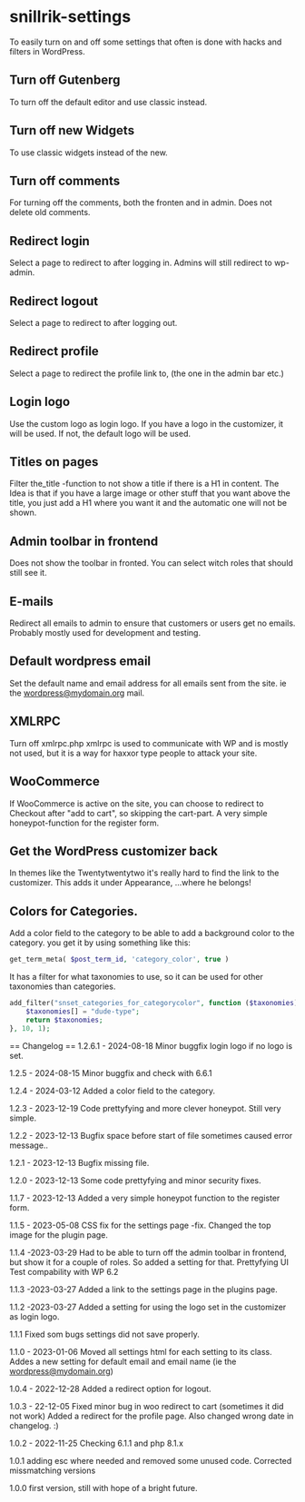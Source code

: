 # snillrik-settings
 To easily turn on and off some settings that often is done with hacks and filters in WordPress.

## Turn off Gutenberg
To turn off the default editor and use classic instead.

## Turn off new Widgets
To use classic widgets instead of the new.

## Turn off comments
For turning off the comments, both the fronten and in admin. Does not delete old comments.

## Redirect login
Select a page to redirect to after logging in. Admins will still redirect to wp-admin.

## Redirect logout
Select a page to redirect to after logging out.

## Redirect profile
Select a page to redirect the profile link to, (the one in the admin bar etc.)

## Login logo
Use the custom logo as login logo. If you have a logo in the customizer, it will be used. If not, the default logo will be used.

## Titles on pages
Filter the_title -function to not show a title if there is a H1 in content. The Idea is that if you have a large image or other stuff that you want above the title, you just add a H1 where you want it and the automatic one will not be shown.

## Admin toolbar in frontend
Does not show the toolbar in fronted. You can select witch roles that should still see it.

## E-mails
Redirect all emails to admin to ensure that customers or users get no emails.
Probably mostly used for development and testing.

## Default wordpress email 
Set the default name and email address for all emails sent from the site. ie the wordpress@mydomain.org mail.

## XMLRPC
Turn off xmlrpc.php xmlrpc is used to communicate with WP and is mostly not used, but it is a way for haxxor type people to attack your site.

## WooCommerce
If WooCommerce is active on the site, you can choose to redirect to Checkout after "add to cart", so skipping the cart-part.
A very simple honeypot-function for the register form.

## Get the WordPress customizer back
In themes like the Twentytwentytwo it's really hard to find the link to the customizer. This adds it under Appearance, ...where he belongs!

## Colors for Categories.
Add a color field to the category to be able to add a background color to the category. you get it by using something like this:
```php
get_term_meta( $post_term_id, 'category_color', true )
```
It has a filter for what taxonomies to use, so it can be used for other taxonomies than categories.

```php
add_filter("snset_categories_for_categorycolor", function ($taxonomies) {
    $taxonomies[] = "dude-type";
    return $taxonomies;
}, 10, 1);
```

== Changelog ==
1.2.6.1 - 2024-08-18
Minor buggfix login logo if no logo is set.

1.2.5 - 2024-08-15
Minor buggfix and check with 6.6.1

1.2.4 - 2024-03-12
Added a color field to the category.

1.2.3 - 2023-12-19
Code prettyfying and more clever honeypot. Still very simple.

1.2.2 - 2023-12-13
Bugfix space before start of file sometimes caused error message..

1.2.1 - 2023-12-13
Bugfix missing file.

1.2.0 - 2023-12-13
Some code prettyfying and minor security fixes.

1.1.7 - 2023-12-13
Added a very simple honeypot function to the register form.

1.1.5 - 2023-05-08
CSS fix for the settings page -fix. 
Changed the top image for the plugin page.

1.1.4 -2023-03-29
Had to be able to turn off the admin toolbar in frontend, but show it for a couple of roles. So added a setting for that.
Prettyfying UI
Test compability with WP 6.2

1.1.3 -2023-03-27
Added a link to the settings page in the plugins page.

1.1.2 -2023-03-27
Added a setting for using the logo set in the customizer as login logo.

1.1.1
Fixed som bugs settings did not save properly.

1.1.0 - 2023-01-06
Moved all settings html for each setting to its class.
Addes a new setting for default email and email name (ie the wordpress@mydomain.org)

1.0.4 - 2022-12-28
Added a redirect option for logout.

1.0.3 - 22-12-05
Fixed minor bug in woo redirect to cart (sometimes it did not work)
Added a redirect for the profile page.
Also changed wrong date in changelog. :)

1.0.2 - 2022-11-25
Checking 6.1.1 and php 8.1.x

1.0.1 adding esc where needed and removed some unused code. Corrected missmatching versions

1.0.0 first version, still with hope of a bright future.